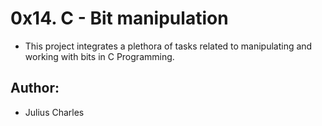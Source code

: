 # 0x14. C - Bit manipulation
+ This project integrates a plethora of tasks related to manipulating and working with bits in C Programming.

## Author: 
+ Julius Charles
